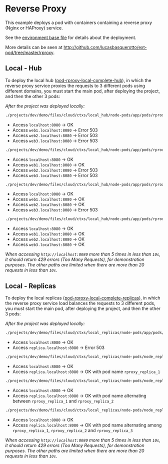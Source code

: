 # Reverse Proxy

This example deploys a pod with containers containing a reverse proxy (Nginx or HAProxy) service.

See the [environment base file](../../../examples/rproxy.yml) for details about the deployment.

More details can be seen at http://github.com/lucasbasquerotto/ext-pod/tree/master/rproxy.

## Local - Hub

To deploy the local hub ([pod-rproxy-local-complete-hub](pod-rproxy-local-complete-hub.yml)), in which the reverse proxy service proxies the requests to 3 different pods using different domains, you must start the main pod, after deploying the project, and then the other 3 pods:

_After the project was deployed locally:_

```bash
./projects/dev/demo/files/cloud/ctxs/local_hub/node-pods/app/pods/rproxy_hub/run u
```

- Access `localhost:8080` -> OK
- Access `web1.localhost:8080` -> Error 503
- Access `web2.localhost:8080` -> Error 503
- Access `web3.localhost:8080` -> Error 503

```bash
./projects/dev/demo/files/cloud/ctxs/local_hub/node-pods/app/pods/rproxy_web_1/run u
```

- Access `localhost:8080` -> OK
- Access `web1.localhost:8080` -> OK
- Access `web2.localhost:8080` -> Error 503
- Access `web3.localhost:8080` -> Error 503

```bash
./projects/dev/demo/files/cloud/ctxs/local_hub/node-pods/app/pods/rproxy_web_2/run u
```

- Access `localhost:8080` -> OK
- Access `web1.localhost:8080` -> OK
- Access `web2.localhost:8080` -> OK
- Access `web3.localhost:8080` -> Error 503

```bash
./projects/dev/demo/files/cloud/ctxs/local_hub/node-pods/app/pods/rproxy_web_3/run u
```

- Access `localhost:8080` -> OK
- Access `web1.localhost:8080` -> OK
- Access `web2.localhost:8080` -> OK
- Access `web3.localhost:8080` -> OK

_When accessing `http://localhost:8080` more than 5 times in less than `10s`, it should return 429 errors (Too Many Requests), for demonstration purposes. The other paths are limited when there are more than 20 requests in less than `10s`._

## Local - Replicas

To deploy the local replicas ([pod-rproxy-local-complete-replicas](pod-rproxy-local-complete-replicas.yml)), in which the reverse proxy service load balances the requests to 3 different pods, you must start the main pod, after deploying the project, and then the other 3 pods:

_After the project was deployed locally:_

```bash
./projects/dev/demo/files/cloud/ctxs/local_replicas/node-pods/app/pods/rproxy_replicas_hub/run u
```

- Access `localhost:8080` -> OK
- Access `replica.localhost:8080` -> Error 503

```bash
./projects/dev/demo/files/cloud/ctxs/local_replicas/node-pods/node_replica_1/pods/rproxy_replica_1/run u
```

- Access `localhost:8080` -> OK
- Access `replica.localhost:8080` -> OK with pod name `rproxy_replica_1`

```bash
./projects/dev/demo/files/cloud/ctxs/local_replicas/node-pods/node_replica_2/pods/rproxy_replica_2/run u
```

- Access `localhost:8080` -> OK
- Access `replica.localhost:8080` -> OK with pod name alternating between `rproxy_replica_1` and `rproxy_replica_2`

```bash
./projects/dev/demo/files/cloud/ctxs/local_replicas/node-pods/node_replica_3/pods/rproxy_replica_3/run u
```

- Access `localhost:8080` -> OK
- Access `replica.localhost:8080` -> OK with pod name alternating among `rproxy_replica_1`, `rproxy_replica_2` and `rproxy_replica_3`

_When accessing `http://localhost:8080` more than 5 times in less than `10s`, it should return 429 errors (Too Many Requests), for demonstration purposes. The other paths are limited when there are more than 20 requests in less than `10s`._
